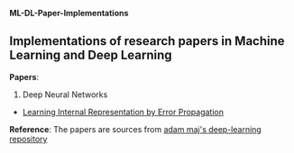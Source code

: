 **ML-DL-Paper-Implementations**

Implementations of research papers in Machine Learning and Deep Learning 
------------------------------------------------------------------------

**Papers**: 
1. Deep Neural Networks
- [Learning Internal Representation by Error Propagation](https://github.com/sammmeeeer/ML-DL-Paper-Implementations/tree/main/dnn)

**Reference**:
The papers are sources from [adam maj's deep-learning repository](https://github.com/adam-maj/deep-learning)
